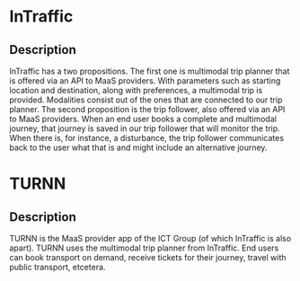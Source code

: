 # InTraffic
## Description
InTraffic has a two propositions. The first one is multimodal trip planner that is offered via an API to MaaS providers. With parameters such as starting location and destination, along with preferences, a multimodal trip is provided. Modalities consist out of the ones that are connected to our trip planner. The second proposition is the trip follower, also offered via an API to MaaS providers. When an end user books a complete and multimodal journey, that journey is saved in our trip follower that will monitor the trip. When there is, for instance, a disturbance, the trip follower communicates back to the user what that is and might include an alternative journey.

# TURNN
## Description
TURNN is the MaaS provider app of the ICT Group (of which InTraffic is also apart). TURNN uses the multimodal trip planner from InTraffic. End users can book transport on demand, receive tickets for their journey, travel with public transport, etcetera.